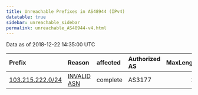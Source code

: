 ```yaml
---
title: Unreachable Prefixes in AS48944 (IPv4)
datatable: true
sidebar: unreachable_sidebar
permalink: unreachable_AS48944-v4.html
---
```


Data as of 2018-12-22 14:35:00 UTC


<div class="datatable-begin"></div>

| Prefix                                                     | Reason                                                                                                  | affected   | Authorized AS   |   MaxLength | Anchor                                       |   unreachable /24s |
|:-----------------------------------------------------------|:--------------------------------------------------------------------------------------------------------|:-----------|:----------------|------------:|:---------------------------------------------|-------------------:|
| [103.215.222.0/24](https://stat.ripe.net/103.215.222.0/24) | [INVALID ASN](https://rpki-validator.ripe.net/announcement-preview?asn=AS48944&prefix=103.215.222.0/24) | complete   | AS3177          |          24 | [APNIC](unreachable_APNIC_RPKI_Root-v4.html) |                  1 |

<div class="datatable-end"></div>